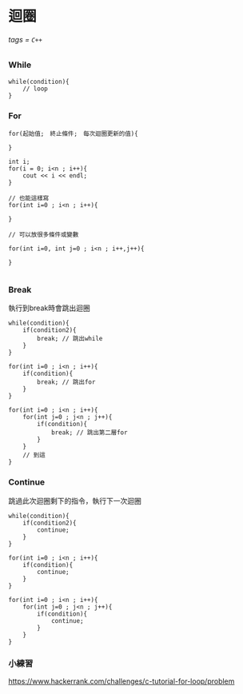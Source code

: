 # 迴圈

###### tags = `C++`

### While
```cpp=1
while(condition){
    // loop
}
```

### For
```cpp=1
for(起始值;　終止條件;　每次迴圈更新的值){
    
}

int i;
for(i = 0; i<n ; i++){
    cout << i << endl;
}

// 也能這樣寫
for(int i=0 ; i<n ; i++){

}

// 可以放很多條件或變數

for(int i=0, int j=0 ; i<n ; i++,j++){

}
 
```

### Break
執行到break時會跳出迴圈
```cpp=1
while(condition){
    if(condition2){
        break; // 跳出while
    }
}

for(int i=0 ; i<n ; i++){
    if(condition){
        break; // 跳出for
    }
}

for(int i=0 ; i<n ; i++){
    for(int j=0 ; j<n ; j++){
        if(condition){
            break; // 跳出第二層for
        }
    }
    // 到這
}
```
### Continue
跳過此次迴圈剩下的指令，執行下一次迴圈
```cpp=1
while(condition){
    if(condition2){
        continue;
    }
}

for(int i=0 ; i<n ; i++){
    if(condition){
        continue;
    }
}

for(int i=0 ; i<n ; i++){
    for(int j=0 ; j<n ; j++){
        if(condition){
            continue;
        }
    }
}
```

### 小練習
https://www.hackerrank.com/challenges/c-tutorial-for-loop/problem